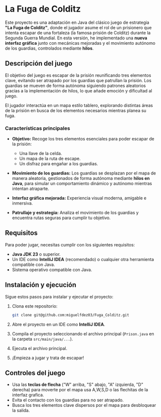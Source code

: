 # La Fuga de Colditz

Este proyecto es una adaptación en Java del clásico juego de estrategia **"La Fuga de Colditz"**, donde el jugador asume el rol de un prisionero que intenta escapar de una fortaleza (la famosa prisión de Colditz) durante la Segunda Guerra Mundial. En esta versión, he implementado una **nueva interfaz gráfica** junto con mecánicas mejoradas y el movimiento autónomo de los guardias, controlados mediante **hilos**.

## Descripción del juego

El objetivo del juego es escapar de la prisión reunificando tres elementos clave, evitando ser atrapado por los guardias que patrullan la prisión. Los guardias se mueven de forma autónoma siguiendo patrones aleatorios gracias a la implementación de hilos, lo que añade emoción y dificultad al juego.

El jugador interactúa en un mapa estilo tablero, explorando distintas áreas de la prisión en busca de los elementos necesarios mientras planea su fuga.

### Características principales

- **Objetivo:** Recoge los tres elementos esenciales para poder escapar de la prisión:
    - Una llave de la celda.
    - Un mapa de la ruta de escape.
    - Un disfraz para engañar a los guardias.

- **Movimiento de los guardias:** Los guardias se desplazan por el mapa de manera aleatoria, gestionados de forma autónoma mediante **hilos en Java**, para simular un comportamiento dinámico y autónomo mientras intentan atraparte.

- **Interfaz gráfica mejorada:** Experiencia visual moderna, amigable e inmersiva.

- **Patrullaje y estrategia:** Analiza el movimiento de los guardias y encuentra rutas seguras para cumplir tu objetivo.

## Requisitos

Para poder jugar, necesitas cumplir con los siguientes requisitos:

- **Java JDK 23** o superior.
- Un IDE como **IntelliJ IDEA** (recomendado) o cualquier otra herramienta compatible con Java.
- Sistema operativo compatible con Java.

## Instalación y ejecución

Sigue estos pasos para instalar y ejecutar el proyecto:

1. Clona este repositorio:
   ```bash
   git clone git@github.com:miguelfdez03/Fuga_Colditz.git
   ```

2. Abre el proyecto en un IDE como **IntelliJ IDEA**.

3. Compila el proyecto seleccionando el archivo principal (`Prison.java` en la carpeta `src/main/java/...`).

4. Ejecuta el archivo principal.

5. ¡Empieza a jugar y trata de escapar!

## Controles del juego

- Usa las **teclas de flecha** ("W" arriba, "S" abajo, "A" izquierda, "D" derecha) para moverte por el mapa usa A,W,S,D o las flechitas de la interfaz grafica.
- Evita el contacto con los guardias para no ser atrapado.
- Busca los tres elementos clave dispersos por el mapa para desbloquear la salida.
